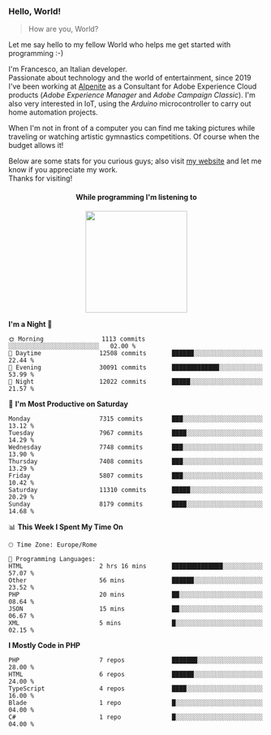 ### Hello, World!

> How are you, World?

Let me say hello to my fellow World who helps me get started with programming :-)

I'm Francesco, an Italian developer.  
Passionate about technology and the world of entertainment, since 2019 I've been working at [Alpenite](https://www.alpenite.com) as a Consultant for Adobe Experience Cloud products (*Adobe Experience Manager* and *Adobe Campaign Classic*). I'm also very interested in IoT, using the *Arduino* microcontroller to carry out home automation projects.

When I'm not in front of a computer you can find me taking pictures while traveling or watching artistic gymnastics competitions. Of course when the budget allows it!

Below are some stats for you curious guys; also visit [my website](https://www.francescorega.eu) and let me know if you appreciate my work.  
Thanks for visiting!

<div align="center">
  <h4>While programming I'm listening to</h4>
  <a href="https://apps.francescorega.eu/now-playing/11147232609" target="_blank"><img src="https://apps.francescorega.eu/now-playing/11147232609" width="200"></a>
</div>

<!--START_SECTION:waka-->
**I'm a Night 🦉** 

```text
🌞 Morning                1113 commits        ░░░░░░░░░░░░░░░░░░░░░░░░░   02.00 % 
🌆 Daytime                12508 commits       ██████░░░░░░░░░░░░░░░░░░░   22.44 % 
🌃 Evening                30091 commits       █████████████░░░░░░░░░░░░   53.99 % 
🌙 Night                  12022 commits       █████░░░░░░░░░░░░░░░░░░░░   21.57 % 
```
📅 **I'm Most Productive on Saturday** 

```text
Monday                   7315 commits        ███░░░░░░░░░░░░░░░░░░░░░░   13.12 % 
Tuesday                  7967 commits        ████░░░░░░░░░░░░░░░░░░░░░   14.29 % 
Wednesday                7748 commits        ███░░░░░░░░░░░░░░░░░░░░░░   13.90 % 
Thursday                 7408 commits        ███░░░░░░░░░░░░░░░░░░░░░░   13.29 % 
Friday                   5807 commits        ███░░░░░░░░░░░░░░░░░░░░░░   10.42 % 
Saturday                 11310 commits       █████░░░░░░░░░░░░░░░░░░░░   20.29 % 
Sunday                   8179 commits        ████░░░░░░░░░░░░░░░░░░░░░   14.68 % 
```


📊 **This Week I Spent My Time On** 

```text
🕑︎ Time Zone: Europe/Rome

💬 Programming Languages: 
HTML                     2 hrs 16 mins       ██████████████░░░░░░░░░░░   57.07 % 
Other                    56 mins             ██████░░░░░░░░░░░░░░░░░░░   23.52 % 
PHP                      20 mins             ██░░░░░░░░░░░░░░░░░░░░░░░   08.64 % 
JSON                     15 mins             ██░░░░░░░░░░░░░░░░░░░░░░░   06.67 % 
XML                      5 mins              █░░░░░░░░░░░░░░░░░░░░░░░░   02.15 % 
```

**I Mostly Code in PHP** 

```text
PHP                      7 repos             ███████░░░░░░░░░░░░░░░░░░   28.00 % 
HTML                     6 repos             ██████░░░░░░░░░░░░░░░░░░░   24.00 % 
TypeScript               4 repos             ████░░░░░░░░░░░░░░░░░░░░░   16.00 % 
Blade                    1 repo              █░░░░░░░░░░░░░░░░░░░░░░░░   04.00 % 
C#                       1 repo              █░░░░░░░░░░░░░░░░░░░░░░░░   04.00 % 
```




<!--END_SECTION:waka-->
